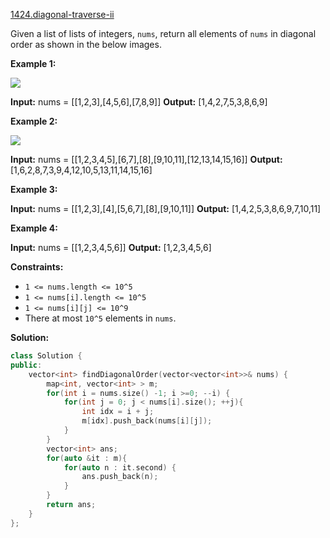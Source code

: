[1424.diagonal-traverse-ii](https://leetcode.com/problems/diagonal-traverse-ii/)  

Given a list of lists of integers, `nums`, return all elements of `nums` in diagonal order as shown in the below images.

**Example 1:**

**![](https://assets.leetcode.com/uploads/2020/04/08/sample_1_1784.png)**

**Input:** nums = \[\[1,2,3\],\[4,5,6\],\[7,8,9\]\]
**Output:** \[1,4,2,7,5,3,8,6,9\]

**Example 2:**

**![](https://assets.leetcode.com/uploads/2020/04/08/sample_2_1784.png)**

**Input:** nums = \[\[1,2,3,4,5\],\[6,7\],\[8\],\[9,10,11\],\[12,13,14,15,16\]\]
**Output:** \[1,6,2,8,7,3,9,4,12,10,5,13,11,14,15,16\]

**Example 3:**

**Input:** nums = \[\[1,2,3\],\[4\],\[5,6,7\],\[8\],\[9,10,11\]\]
**Output:** \[1,4,2,5,3,8,6,9,7,10,11\]

**Example 4:**

**Input:** nums = \[\[1,2,3,4,5,6\]\]
**Output:** \[1,2,3,4,5,6\]

**Constraints:**

*   `1 <= nums.length <= 10^5`
*   `1 <= nums[i].length <= 10^5`
*   `1 <= nums[i][j] <= 10^9`
*   There at most `10^5` elements in `nums`.  



**Solution:**  

```cpp
class Solution {
public:
    vector<int> findDiagonalOrder(vector<vector<int>>& nums) {
        map<int, vector<int> > m;
        for(int i = nums.size() -1; i >=0; --i) {
            for(int j = 0; j < nums[i].size(); ++j){
                int idx = i + j;
                m[idx].push_back(nums[i][j]);
            }
        }
        vector<int> ans;
        for(auto &it : m){
            for(auto n : it.second) {
                ans.push_back(n);
            }
        }
        return ans;
    }
};
```
      